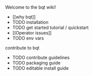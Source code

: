 Welcome to the bqt wiki!

- [[why bqt]]
- TODO installation
- TODO get started tutorial / quickstart
- [[Operator issues]]
- TODO env vars

contribute to bqt
- TODO contribute guidelines
- TODO packaging guide
- TODO editable install guide